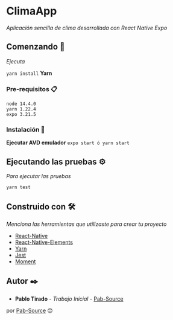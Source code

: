 # ClimaApp

_Aplicación sencilla de clima desarrollada con React Native Expo_

## Comenzando 🚀

_Ejecuta_

`yarn install`
**Yarn**

### Pre-requisitos 📋

```
node 14.4.0
yarn 1.22.4
expo 3.21.5
```

### Instalación 🔧

**Ejecutar AVD emulador**
`expo start ó yarn start`

## Ejecutando las pruebas ⚙️

_Para ejecutar las pruebas_

`yarn test`

## Construido con 🛠️

_Menciona las herramientas que utilizaste para crear tu proyecto_

- [React-Native](https://reactnative.dev/)
- [React-Native-Elements](https://react-native-elements.github.io/react-native-elements/)
- [Yarn](https://yarnpkg.com/)
- [Jest](https://jestjs.io/)
- [Moment](https://momentjs.com/)

## Autor ✒️

- **Pablo Tirado** - _Trabajo Inicial_ - [Pab-Source](https://github.com/Pab-Source)

por [Pab-Source](https://github.com/Pab-Source) 😊
